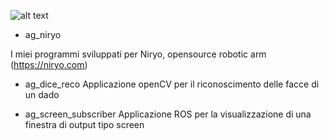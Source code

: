 ![alt text](https://gavazzionline.files.wordpress.com/2014/01/img_6916.jpg?w=300)

- ag_niryo

I miei programmi sviluppati per Niryo, opensource robotic arm (https://niryo.com)

- ag_dice_reco
Applicazione openCV per il riconoscimento delle facce di un dado


- ag_screen_subscriber
Applicazione ROS per la visualizzazione di una finestra di output tipo screen

